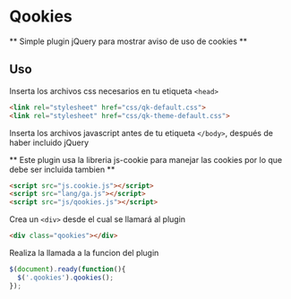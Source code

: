 # Qookies  
** Simple plugin jQuery para mostrar aviso de uso de cookies **

## Uso

Inserta los archivos css necesarios en tu etiqueta `<head>`

```html
<link rel="stylesheet" href="css/qk-default.css">
<link rel="stylesheet" href="css/qk-theme-default.css">
```

Inserta los archivos javascript antes de tu etiqueta `</body>`, después de haber incluido jQuery

** Este plugin usa la libreria js-cookie para manejar las cookies por lo que
 debe ser incluida tambien **

```html
<script src="js.cookie.js"></script>
<script src="lang/ga.js"></script>
<script src="js/qookies.js"></script>
```

Crea un `<div>` desde el cual se llamará al plugin

```html
<div class="qookies"></div>
```

Realiza la llamada a la funcion del plugin

```javascript
$(document).ready(function(){
  $('.qookies').qookies();
});
```
